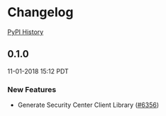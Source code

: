 # Changelog

[PyPI History][1]

[1]: https://pypi.org/project/google-cloud-securitycenter/#history

## 0.1.0

11-01-2018 15:12 PDT

### New Features
- Generate Security Center Client Library ([#6356](https://github.com/googleapis/google-cloud-python/pull/6356))

